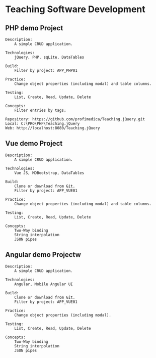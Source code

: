 # Teaching Software Development

## PHP demo Project

	Description:
		A simple CRUD application. 
		
	Technologies:
		jQuery, PHP, sqLite, DataTables

	Build:
		Filter by project: APP_PHP01

	Practice:
		Change object properties (including modal) and table columns.
		
	Testing:
		List, Create, Read, Update, Delete
		
	Concepts:
		Filter entries by tags;
	
	Repository: https://github.com/profimedica/Teaching.jQuery.git
	Local: C:\PRO\PHP\Teaching.jQuery
	Web: http://localhost:8080/Teaching.jQuery

## Vue demo Project

	Description:
		A simple CRUD application.
		
	Technologies:
		Vue JS, MDBootstrap, DataTables
		
	Build:
		Clone or download from Git.		
		Filter by project: APP_VUE01

	Practice:
		Change object properties (including modal) and table columns.
		
	Testing:
		List, Create, Read, Update, Delete
		
	Concepts:
		Two-Way binding
		String interpolation
		JSON pipes

## Angular demo Projectw

	Description:
		A simple CRUD application.
		
	Technologies:
		Angular, Mobile Angular UI
		
	Build:
		Clone or download from Git.		
		Filter by project: APP_VUE01

	Practice:
		Change object properties (including modal).
		
	Testing:
		List, Create, Read, Update, Delete
		
	Concepts:
		Two-Way binding
		String interpolation
		JSON pipes